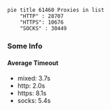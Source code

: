 
```mermaid
pie title 61460 Proxies in list
    "HTTP" : 28707
    "HTTPS": 10676
    "SOCKS" : 30449
```

### Some Info
#### Average Timeout

- mixed: 3.7s
- http: 2.0s
- https: 8.1s
- socks: 5.4s